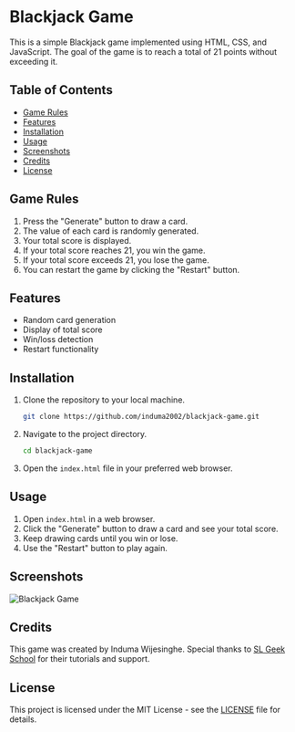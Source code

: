 # Blackjack Game

This is a simple Blackjack game implemented using HTML, CSS, and JavaScript. The goal of the game is to reach a total of 21 points without exceeding it. 

## Table of Contents
- [Game Rules](#game-rules)
- [Features](#features)
- [Installation](#installation)
- [Usage](#usage)
- [Screenshots](#screenshots)
- [Credits](#credits)
- [License](#license)

## Game Rules
1. Press the "Generate" button to draw a card.
2. The value of each card is randomly generated.
3. Your total score is displayed.
4. If your total score reaches 21, you win the game.
5. If your total score exceeds 21, you lose the game.
6. You can restart the game by clicking the "Restart" button.

## Features
- Random card generation
- Display of total score
- Win/loss detection
- Restart functionality

## Installation
1. Clone the repository to your local machine.
    ```bash
    git clone https://github.com/induma2002/blackjack-game.git
    ```
2. Navigate to the project directory.
    ```bash
    cd blackjack-game
    ```
3. Open the `index.html` file in your preferred web browser.

## Usage
1. Open `index.html` in a web browser.
2. Click the "Generate" button to draw a card and see your total score.
3. Keep drawing cards until you win or lose.
4. Use the "Restart" button to play again.

## Screenshots
![Blackjack Game](images/screenshot.png)

## Credits
This game was created by Induma Wijesinghe.
Special thanks to [SL Geek School](https://www.youtube.com/@SLGeekSchool) for their tutorials and support.

## License
This project is licensed under the MIT License - see the [LICENSE](LICENSE) file for details.
